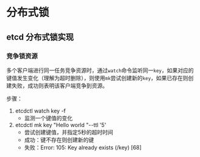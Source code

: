 # 分布式锁

## etcd 分布式锁实现

### 竞争锁资源
多个客户端进行同一任务竞争资源时，通过`watch`命令监听同一`key`，如果对应的键值发生变化（理解为超时删除），则使用`mk`尝试创建新的`key`，如果已存在则创建失败，成功则表明该客户端竞争到资源。

步骤：
1. etcdctl watch key -f
	- 监测一个键值的变化
2. etcdctl mk key "Hello world "--ttl '5'
	- 尝试创建键值，并指定5秒的超时时间
	- 成功：键不存在则创建新的键
	- 失败：Error:  105: Key already exists (/key) [68]
